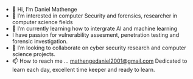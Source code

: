 - 👋 Hi, I’m Daniel Mathenge
- 👀 I’m interested in computer Security and forensics, researcher in computer science fields
- 🌱 I’m currently learning how to intergrate AI and machine learning
- I have  passion for vulnerability assesment, penetration testing and forensic investigation.
- 💞️ I’m looking to collaborate on cyber security research and computer science projects.
- 📫 How to reach me ...
mathengedaniel2001@gmail.com
Dedicated to learn each day, excellent time keeper and ready to learn.
<!---
mathengedaniel/mathengedaniel is a ✨ special ✨ repository because its `README.md` (this file) appears on your GitHub profile.
You can click the Preview link to take a look at your changes.
--->
